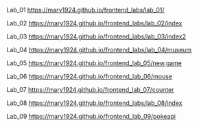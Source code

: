 Lab_01
https://mary1924.github.io/frontend_labs/lab_01/

Lab_02 
https://mary1924.github.io/frontend_labs/lab_02/index

Lab_03
https://mary1924.github.io/frontend_labs/lab_03/index2

Lab_04
https://mary1924.github.io/frontend_labs/lab_04/museum

Lab_05
https://mary1924.github.io/frontend_lab_05/new.game

Lab_06
https://mary1924.github.io/frontend_lab_06/mouse

Lab_07
https://mary1924.github.io/frontend_lab_07/counter

Lab_08
https://mary1924.github.io/frontend_labs/lab_08/index

Lab_09
https://mary1924.github.io/frontend_lab_09/pokeapi
